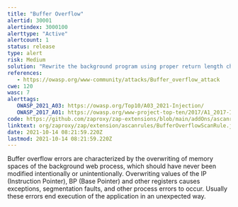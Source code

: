 ```yaml
---
title: "Buffer Overflow"
alertid: 30001
alertindex: 3000100
alerttype: "Active"
alertcount: 1
status: release
type: alert
risk: Medium
solution: "Rewrite the background program using proper return length checking.  This will require a recompile of the background executable."
references:
   - https://owasp.org/www-community/attacks/Buffer_overflow_attack
cwe: 120
wasc: 7
alerttags: 
   OWASP_2021_A03: https://owasp.org/Top10/A03_2021-Injection/
   OWASP_2017_A01: https://owasp.org/www-project-top-ten/2017/A1_2017-Injection.html
code: https://github.com/zaproxy/zap-extensions/blob/main/addOns/ascanrules/src/main/java/org/zaproxy/zap/extension/ascanrules/BufferOverflowScanRule.java
linktext: org/zaproxy/zap/extension/ascanrules/BufferOverflowScanRule.java
date: 2021-10-14 08:21:59.220Z
lastmod: 2021-10-14 08:21:59.220Z
---
```

Buffer overflow errors are characterized by the overwriting of memory spaces of the background web process, which should have never been modified intentionally or unintentionally. Overwriting values of the IP (Instruction Pointer), BP (Base Pointer) and other registers causes exceptions, segmentation faults, and other process errors to occur. Usually these errors end execution of the application in an unexpected way. 
